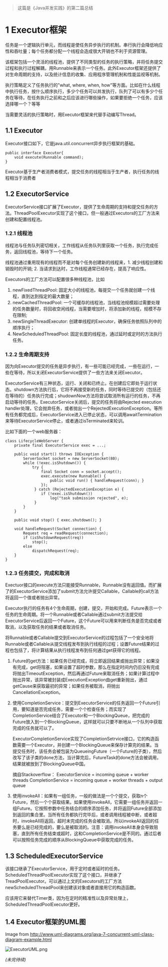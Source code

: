 > 这篇是《Java并发实践》的第二篇总结

# 1 Executor框架

任务是一个逻辑执行单元，而线程是使任务异步执行的机制。串行执行会降低响应性和吞吐量；每个任务都分配一个线程会造成很大开销也不利于资源管理。

该框架包括一个灵活的线程池，提供了不同类型的任务的执行策略，并将任务提交过程和执行过程解耦，用Runnable来表示一个任务。此外Executor框架还提供了对生命周期的支持，以及统计信息的收集、应用程序管理机制和性能监视等机制。

执行策略定义了任务执行的"what, where, when, how"等方面。比如在什么线程中执行任务，按什么顺序执行，多少个任务可以并发执行，队列了可以有多少个任务在等待，在任务执行之前和之后应该进行哪些操作，如果要拒绝一个任务，应该选择哪一个？等等

当需要灵活的执行策略时，用Executor框架来代替手动编写Thread。

<!--more-->

## 1.1 Executor

Executor接口如下，它是java.util.concurrent异步执行框架的基础。

```
public interface Executor{
    void execute(Runnable command);
}
```

Executor基于生产者消费者模式，提交任务的线程相当于生产者，执行任务的线程相当于消费者

## 1.2 ExecutorService

ExecutorService接口扩展了Executor，提供了生命周期的支持和提交任务的方法。ThreadPoolExecutor实现了这个接口，但一般通过Executors的工厂方法来创建和配置线程池。

### 1.2.1 线程池

线程池与任务队列密切相关，工作线程从任务队列里获取一个任务，执行完成任务，返回线程池，等待下一个任务。

线程池通过重用现有的线程而不是对每个任务创建新的线程来，1. 减少线程创建和销毁时的开销; 2. 当请求到达时，工作线程通常已经存在，提高了响应性。

Executors的工厂方法可以配置很多种线程池，比如
1. newFixedThreadPool: 固定大小的线程池，每提交一个任务就创建一个线程，直到达到指定的最大数量；
2. newCachedThreadPool: 一个可缓存的线程池，当线程池规模超过需要处理的任务数量时，将回收空闲线程，当需要增加时，将添加新的线程，规模不存在限制;
3. newSingleThreadExecutor: 创建单线程的Executor，确保任务依照队列中的顺序执行；
4. NewScheduledThreadPool: 固定长度的线程池，通过延时或定时的方法执行任务。

### 1.2.2 生命周期支持

因为向Executor提交的任务是异步执行，有一些可能已经完成，一些在运行，一些在等待，所以关闭ExecutorService提供了一些方法来关闭Executor。

ExecutorService有三种状态，运行、关闭和已终止。在创建后它即处于运行状态。shutdown方法执行后，它将不再接受新的任务，同时等待已提交的（包括还在等待的）任务执行完成；shudownNow方法将尝试取消所有运行的任务，不再启动等待的任务。ExecutorService关闭后，提交的任务将由Rejected execution handler处理，它会抛弃任务，或者抛出一个RejectedExecutionException。等所有任务都完成后，ExecutorService进入已停止状态，可以调用awaitTermination来等待ExecutorService停止，或者通过isTerminated来轮训。

比如下面的一个web服务器：
```
class LifecycleWebServer {
    private final ExecutorService exec = ...;
      
    public void start() throws IOException {
        ServerSocket socket = new ServerSocket(80);
        while (!exec.isShutdown()) {
            try {
                final Socket conn = socket.accept();
                exec.execute(new Runnable() {
                    public void run() { handleRequest(conn); }
                });
             } catch (RejectedExecutionException e) {
                if (!exec.isShutdown())
                    log("task submission rejected", e);
             }
        }
    }
							     
    public void stop() { exec.shutdown(); }
    
    void handleRequest(Socket connection) {
        Request req = readRequest(connection);
        if (isShutdownRequest(req))
            stop();
        else
            dispatchRequest(req);
    }
}
```

### 1.2.3 任务提交，完成和取消

Exectuor接口的execute方法只能接受Runnable，Runnable没有返回值。而扩展了的ExecutorService添加了submit方法允许提交Callable，Callable的call方法将返回一个值或者抛出异常。

Executor执行的任务有4个生命周期，创建，提交，开始和完成。Future表示一个任务的生命周期。将一个Runnable或者Callable通过submit方法提交给ExecutorService后返回一个Future，这个Future可以用来判断任务是否完成或者取消，以及获取任务的结果或者取消任务。

将Runnable或者Callable提交到ExecutorService的过程包括了一个安全地将Runnable或者Callable从提交线程发布到执行线程的过程；设置Future结果的过程也包括了，将计算结果从执行线程发布到任何通过get获得它的线程。

1. Future的get方法：如果任务已经完成，将立即返回结果或抛出异常；如果没有完成，get将阻塞，如果设置了超时参数，那么在指定时间内仍旧没有完成将抛出TimeoutException，然后再通过Future来取消任务；如果计算过程中抛出异常，该异常被封装成ExecutionException由get重新抛出，通过getCause来获取最初的异常；如果任务被取消，将抛出CancellationException。

2. 使用CompletionService：提交到ExecutorService的任务返回一个Future引用，要知道是否完成任务，需要一个个检查任务；而实现了CompletionService结合了Executor和一个BlockingQueue，把完成的Future<V>放入到一个BlockingQueue，这样就可以只要不断地从一个队列中获取完成的任务就可以了。

    ExecutorCompletionService实现了CompletionSetrvice接口，它的构造函数需要一个Executor，并创建一个BlockingQueue来保存计算完的结果。当提交任务时，该任务会被包装为QueueingFuture（一个Future的子类），然后改写了该子类的done方法，当计算完后，FutureTask的done方法会被调用，结果就被放到了BlockingQueue中国。
 
    摘自Stackoverflow：
    ExecutorService = incoming queue + worker threads
    CompletionService = incoming queue + worker threads + output queue

3. 使用invokeAll：如果有一组任务，一般的做法是一个个提交，获取n个Future，然后一个个获取结果。如果使用invokeAll，它需要一组任务并返回一组Future。它按照参数中任务结合的顺序添加任务，并将返回Future全部添加到返回的集合里。当所有任务都执行完毕后，或者调用线程被中断，或者超时，invokeAll将返回，超时未完成的任务会被取消。所以invokeAll返回的任务要么是已经完成的，要么是被取消的。注意：调用invokeAll本身会导致阻塞，直到所有任务结束或超时，这和CompletionService是不同的。通过后者可以按照任务完成的顺序从BlockingQueue中获取完成的任务。


## 1.3 ScheduledExecutorService

该接口继承了ExecutorService，用于定时或者延时的任务。ScheduledThreadPoolExecutor实现了这个接口，并继承了TreadPoolExecutor。可以通过上文的Executors的工厂方法newScheduledThreadPool来创建该对象或者直接用它的构造函数。

应该用它来替代Timer类，因为在定时的精准性以及异常处理上，ScheduledThreadPoolExecutor更好。

## 1.4 Executor框架的UML图

Image from http://www.uml-diagrams.org/java-7-concurrent-uml-class-diagram-example.html

![ExecutorUML.png](http://www.uml-diagrams.org/examples/java-7-concurrent-executors-uml-class-diagram-example.png " ")

*(未完待续)*


